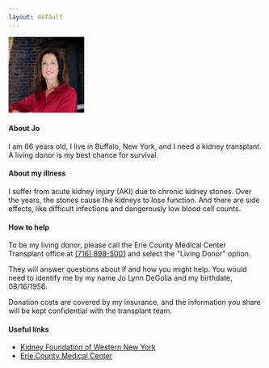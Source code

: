 ```yaml
---
layout: default
---
```


<img src="assets/jo.jpg" alt="Jo Portrait" width="150"/>

#### About Jo

I am 66 years old, I live in Buffalo, New York, and I need a kidney transplant. A living donor is my best chance for survival.

#### About my illness

I suffer from acute kidney injury (AKI) due to chronic kidney stones. Over the years, the stones cause the kidneys to lose function.  And there are side effects, like difficult infections and dangerously low blood cell counts.

#### How to help

To be my living donor, please call the Erie County Medical Center Transplant office at <a href="tel:7168985001">(716) 898-5001</a> and select the "Living Donor" option.

They will answer questions about if and how you might help. You would need to identify me by my name Jo Lynn DeGolia and my birthdate, 08/16/1956.

Donation costs are covered by my insurance, and the information you share will be kept confidential with the transplant team.

#### Useful links

* [Kidney Foundation of Western New York](https://www.kfwny.org/)
* [Erie County Medical Center](https://www.ecmc.edu/kidney-transplantation/)